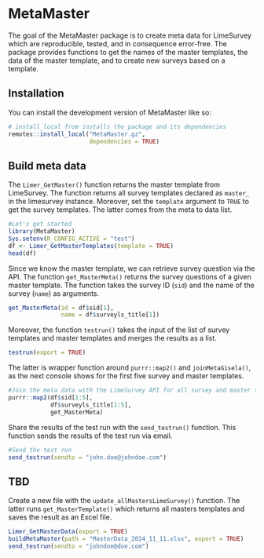 
<!-- README.md is generated from README.Rmd. Please edit that file -->

# MetaMaster

<!-- badges: start -->

<!-- badges: end -->

The goal of the MetaMaster package is to create meta data for LimeSurvey
which are reproducible, tested, and in consequence error-free. The
package provides functions to get the names of the master templates, the
data of the master template, and to create new surveys based on a
template.

## Installation

You can install the development version of MetaMaster like so:

``` r
# install_local from installs the package and its dependencies
remotes::install_local("MetaMaster.gz",
                       dependencies = TRUE)
```

## Build meta data

The `Limer_GetMaster()` function returns the master template from
LimeSurvey. The function returns all survey templates declared as
`master_` in the limesurvey instance. Moreover, set the `template`
argument to `TRUE` to get the survey templates. The latter comes from
the meta to data list.

``` r
#Let's get started
library(MetaMaster)
Sys.setenv(R_CONFIG_ACTIVE = "test")
df <- Limer_GetMasterTemplates(template = TRUE)
head(df)
```

Since we know the master template, we can retrieve survey question via
the API. The function `get_MasterMeta()` returns the survey questions of
a given master template. The function takes the survey ID (`sid`) and
the name of the survey (`name`) as arguments.

``` r
get_MasterMeta(id = df$sid[1], 
               name = df$surveyls_title[1])
```

Moreover, the function `testrun()` takes the input of the list of survey
templates and master templates and merges the results as a list.

``` r
testrun(export = TRUE)
```

The latter is wrapper function around `purrr::map2()` and
`joinMetaGisela()`, as the next console shows for the first five survey
and master templates.

``` r
#Join the meta data with the LimeSurvey API for all survey and master templates
purrr::map2(df$sid[1:5],
            df$surveyls_title[1:5],
            get_MasterMeta)
```

Share the results of the test run with the `send_testrun()` function.
This function sends the results of the test run via email.

``` r
#Send the test run
send_testrun(sendto = "john.doe@johndoe.com")
```

## TBD

Create a new file with the `update_allMastersLimeSurvey()` function. The
latter runs `get_MasterTemplate()` which returns all masters templates
and saves the result as an Excel file.

``` r
Limer_GetMasterData(export = TRUE)
buildMetaMaster(path = "MasterData_2024_11_11.xlsx", export = TRUE)
send_testrun(sendto = "johndoe@doe.com")
```
